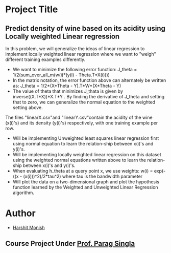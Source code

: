 # Project Title

## Predict density of wine based on its acidity using Locally weighted Linear regression

In this problem, we will generalize the ideas of linear regression to implement locally weighted linear regression where we want to "weigh" different training examples differently.

* We want to minimize the following error function: J_theta = 1/2(sum_over_all_m(w(i)\*(y(i) - Theta.T\*X(i))))
* In the matrix notation, the error function above can alternately be written as: J_theta = 1/2\*(X\*Theta - Y).T\*W\*(X\*Theta - Y)
* The value of theta that minimizes J_thata is given by inverse((X.T\*X))\*X.T\*Y . By finding the derivative of J_theta and setting that to zero, we can generalize the normal equation to the weighted setting above.

The files "linearX.csv"and "linearY.csv"contain the acidity of the wine (x(i)'s) and its density (y(i)'s) respectively, with one training example per row.

* Will be implementing Unweighted least squares linear regression first using normal equation to learn the relation-ship between x(i)'s and y(i)'s.
* Will be implementing locally weighted linear regression on this dataset using the weighted normal equations written above to learn the relation-ship between x(i)'s and y(i)'s.
* When evaluating h_theta at a query point x, we use weights: w(i) = exp(- ((x - (x(i)))^2)/2*tau^2) where tau is the bandwidth parameter
* Will plot the data on a two-dimensional graph and plot the hypothesis function learned by the Weighted and Unweighted Linear Regression algorithm.


# Author 
 * [Harshit Monish](https://github.com/harshitmonish)
 
## Course Project Under [Prof. Parag Singla](http://www.cse.iitd.ernet.in/~parags/)

